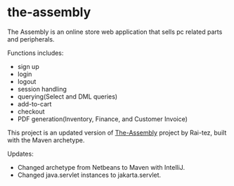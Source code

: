 # the-assembly

The Assembly is an online store web application that sells pc related parts and peripherals.

Functions includes:

* sign up
* login
* logout
* session handling
* querying(Select and DML queries)
* add-to-cart
* checkout
* PDF generation(Inventory, Finance, and Customer Invoice)

This project is an updated version of [The-Assembly](https://github.com/Rai-tez/The-Assembly) project by Rai-tez, built with the Maven archetype.

Updates:
* Changed archetype from Netbeans to Maven with IntelliJ.
* Changed java.servlet instances to jakarta.servlet.
